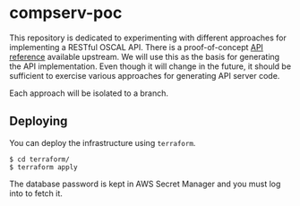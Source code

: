 # compserv-poc

This repository is dedicated to experimenting with different approaches for
implementing a RESTful OSCAL API. There is a proof-of-concept [API
reference](https://github.com/EasyDynamics/oscal-rest) available upstream. We
will use this as the basis for generating the API implementation. Even though
it will change in the future, it should be sufficient to exercise various
approaches for generating API server code.

Each approach will be isolated to a branch.

## Deploying

You can deploy the infrastructure using `terraform`.

```console
$ cd terraform/
$ terraform apply
```

The database password is kept in AWS Secret Manager and you must log into to
fetch it.
